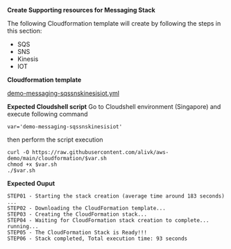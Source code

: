 **Create Supporting resources for Messaging Stack**

The following Cloudformation template will create by following the steps in this section:

- SQS
- SNS
- Kinesis
- IOT

**Cloudformation template**

[demo-messaging-sqssnskinesisiot.yml](demo-messaging-sqssnskinesisiot.yml)

**Expected Cloudshell script**
Go to Cloudshell environment (Singapore) and execute following command
```
var='demo-messaging-sqssnskinesisiot'
```
then perform the script execution

```
curl -O https://raw.githubusercontent.com/alivk/aws-demo/main/cloudformation/$var.sh
chmod +x $var.sh
./$var.sh
```

**Expected Ouput**
```
STEP01 - Starting the stack creation (average time around 183 seconds) ...
STEP02 - Downloading the CloudFormation template...
STEP03 - Creating the CloudFormation stack...
STEP04 - Waiting for CloudFormation stack creation to complete... running... 
STEP05 - The CloudFormation Stack is Ready!!!
STEP06 - Stack completed, Total execution time: 93 seconds
```
